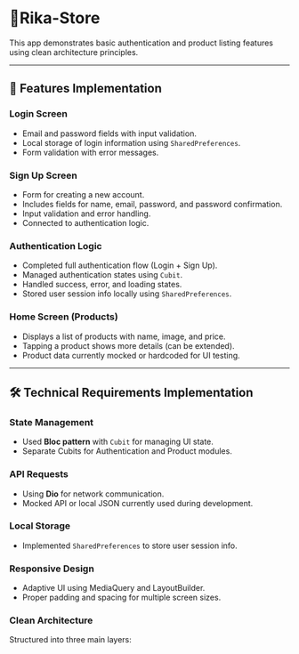 # 📱Rika-Store

This app demonstrates basic authentication and product listing features using clean architecture principles.

---

## 🔐 Features Implementation

### **Login Screen**

- Email and password fields with input validation.
- Local storage of login information using `SharedPreferences`.
- Form validation with error messages.

### **Sign Up Screen**

- Form for creating a new account.
- Includes fields for name, email, password, and password confirmation.
- Input validation and error handling.
- Connected to authentication logic.

### **Authentication Logic**

- Completed full authentication flow (Login + Sign Up).
- Managed authentication states using `Cubit`.
- Handled success, error, and loading states.
- Stored user session info locally using `SharedPreferences`.

### **Home Screen (Products)**

- Displays a list of products with name, image, and price.
- Tapping a product shows more details (can be extended).
- Product data currently mocked or hardcoded for UI testing.

---

## 🛠️ Technical Requirements Implementation

### **State Management**

- Used **Bloc pattern** with `Cubit` for managing UI state.
- Separate Cubits for Authentication and Product modules.

### **API Requests**

- Using **Dio** for network communication.
- Mocked API or local JSON currently used during development.

### **Local Storage**

- Implemented `SharedPreferences` to store user session info.

### **Responsive Design**

- Adaptive UI using MediaQuery and LayoutBuilder.
- Proper padding and spacing for multiple screen sizes.

### **Clean Architecture**

Structured into three main layers:
